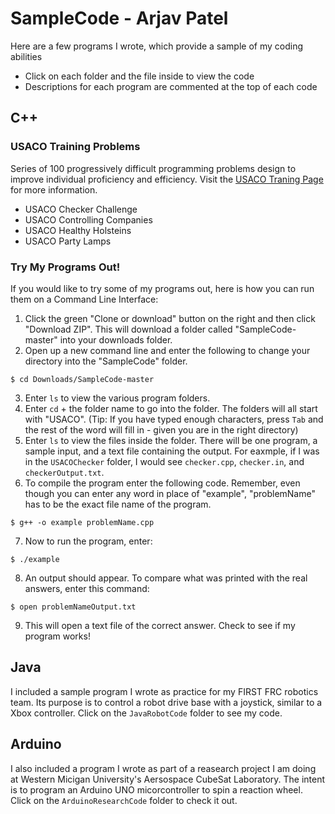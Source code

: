# SampleCode - Arjav Patel
Here are a few programs I wrote, which provide a sample of my coding abilities
- Click on each folder and the file inside to view the code
- Descriptions for each program are commented at the top of each code

## C++
### USACO Training Problems
Series of 100 progressively difficult programming problems design to improve individual proficiency and efficiency.
Visit the [USACO Traning Page](http://usaco.org/index.php?page=training) for more information.

- USACO Checker Challenge
- USACO Controlling Companies
- USACO Healthy Holsteins
- USACO Party Lamps

### Try My Programs Out!
If you would like to try some of my programs out, here is how you can run them on a Command Line Interface:

1. Click the green "Clone or download" button on the right and then click "Download ZIP". This will download a folder called      "SampleCode-master" into your downloads folder.
2. Open up a new command line and enter the following to change your directory into the "SampleCode" folder.
```
$ cd Downloads/SampleCode-master
```
3. Enter `ls` to view the various program folders.
4. Enter `cd` + the folder name to go into the folder. The folders will all start with "USACO".
   (Tip: If you have typed enough characters, press `Tab` and the rest of the word will fill in - given you are in the right 
   directory)
5. Enter `ls` to view the files inside the folder. There will be one program, a sample input, and a text file containing the 
   output. For eaxmple, if I was in the `USACOChecker` folder, I would see `checker.cpp`, `checker.in`, and 
   `checkerOutput.txt`.
6. To compile the program enter the following code. Remember, even though you can enter any word in place of "example", 
   "problemName" has to be the exact file name of the program.
```
$ g++ -o example problemName.cpp
```
7. Now to run the program, enter:
```
$ ./example
```
8. An output should appear. To compare what was printed with the real answers, enter this command:
```
$ open problemNameOutput.txt
```
9. This will open a text file of the correct answer. Check to see if my program works!


## Java
I included a sample program I wrote as practice for my FIRST FRC robotics team. Its purpose is to control a robot drive base with a joystick, similar to a Xbox controller.
Click on the `JavaRobotCode` folder to see my code.


## Arduino
I also included a program I wrote as part of a reasearch project I am doing at Western Micigan University's Aersospace CubeSat Laboratory. The intent is to program an Arduino UNO micorcontroller to spin a reaction wheel.
Click on the `ArduinoResearchCode` folder to check it out.

